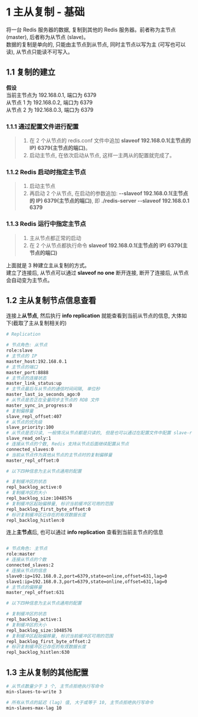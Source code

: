 # 1 主从复制 - 基础

将一台 Redis 服务器的数据, 复制到其他的 Redis 服务器。前者称为主节点 (master), 后者称为从节点 (slave)。  
数据的复制是单向的, 只能由主节点到从节点, 同时主节点以写为主 (可写也可以读), 从节点只能读不可写入。

## 1.1 复制的建立

**假设**  
当前主节点为    192.168.0.1, 端口为 6379  
从节点 1 为     192.168.0.2, 端口为 6379  
从节点 2 为     192.168.0.3, 端口为 6379  

### 1.1.1 通过配置文件进行配置

> 1. 在 2 个从节点的 redis.conf 文件中追加 **slaveof 192.168.0.1(主节点的 IP) 6379(主节点的端口)**。    
> 2. 启动主节点, 在依次启动从节点, 这样一主两从的配置就完成了。

### 1.1.2 Redis 启动时指定主节点

> 1. 启动主节点
> 2. 再启动 2 个从节点, 在启动的参数追加: **--slaveof 192.168.0.1(主节点的 IP) 6379(主节点的端口)**, 即 **./redis-server --slaveof 192.168.0.1 6379**

### 1.1.3 Redis 运行中指定主节点

> 1. 主从节点都正常的启动
> 2. 在 2 个从节点都执行命令 **slaveof 192.168.0.1(主节点的 IP) 6379(主节点的端口)**


上面就是 3 种建立主从复制的方式。  
建立了连接后, 从节点可以通过 **slaveof no one** 断开连接, 断开了连接后, 从节点会自动变为主节点。


## 1.2 主从复制节点信息查看

连接上**从节点**, 然后执行 **info replication** 就能查看到当前从节点的信息, 大体如下(截取了主从复制相关的)

```sh
# Replication

# 节点角色: 从节点
role:slave
# 主节点的 IP
master_host:192.168.0.1
# 主节点的端口
master_port:8888
# 主节点的连接状态
master_link_status:up
# 主节点最后与从节点的通信时间间隔, 单位秒
master_last_io_seconds_ago:0
# 从节点是否正在全量同步主节点的 RDB 文件
master_sync_in_progress:0       
# 复制偏移量
slave_repl_offset:407
# 从节点的优先级
slave_priority:100
# 从节点是否只读, 一般情况从节点都是只读的, 但是也可以通过在配置文件中配置 slave-read-only 或者 config set 强制修改为可写可读
slave_read_only:1 
# 连接从节点的个数, Redis 支持从节点后面继续配置从节点
connected_slaves:0
# 当前从节点作为其他从节点的主节点时的复制偏移量
master_repl_offset:0

# 以下四种信息为主从节点通用的配置

# 复制缓冲区的状态
repl_backlog_active:0 
# 复制缓冲区的大小
repl_backlog_size:1048576
# 复制缓冲区起始偏移量, 标识当前缓冲区可用的范围
repl_backlog_first_byte_offset:0
# 标识复制缓冲区已存在的有效数据长度
repl_backlog_histlen:0 

```

连上**主节点**后, 也可以通过 **info replication** 查看到当前主节点的信息

```sh

# 节点角色: 主节点
role:master  
# 连接从节点的个数
connected_slaves:2
# 连接从节点的信息
slave0:ip=192.168.0.2,port=6379,state=online,offset=631,lag=0
slave1:ip=192.168.0.3,port=6379,state=online,offset=631,lag=0 
# 主节点的偏移量
master_repl_offset:631 

# 以下四种信息为主从节点通用的配置

# 复制缓冲区的状态
repl_backlog_active:1 
# 复制缓冲区的大小
repl_backlog_size:1048576
# 复制缓冲区起始偏移量, 标识当前缓冲区可用的范围
repl_backlog_first_byte_offset:2
# 标识复制缓冲区已存在的有效数据长度
repl_backlog_histlen:630                                        
```

## 1.3 主从复制的其他配置

```sh
# 从节点数量少于 3 个, 主节点拒绝执行写命令
min-slaves-to-write 3

# 所有从节点的延迟 (lag) 值, 大于或等于 10, 主节点拒绝执行写命令
min-slaves-max-lag 10 
```